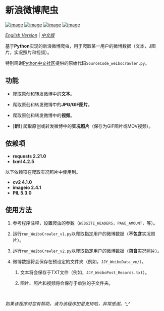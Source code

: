 # 新浪微博爬虫

[![image](https://img.shields.io/badge/license-MIT-green.svg)](https://github.com/HeZhang1994/weibo-crawler/blob/master/LICENSE)
[![image](https://img.shields.io/badge/python-3.7-blue.svg)]()
[![image](https://img.shields.io/badge/status-stable-brightgreen.svg)]()
[![image](https://img.shields.io/badge/build-passing-brightgreen.svg)]()

[*English Version*](https://github.com/HeZhang1994/weibo-crawler/blob/master/README.md) | [*中文版*](https://github.com/HeZhang1994/weibo-crawler/blob/master/README-cn.md)

基于**Python**实现的新浪微博爬虫，用于爬取某一用户的微博数据（文本，J图片，实况照片和视频）。

特别鸣谢[Python中文社区](https://blog.csdn.net/BF02jgtRS00XKtCx/article/details/79547627)提供的原始代码`SourceCode_weibocrawler.py`。

## 功能

- 爬取原创和转发微博中的**文本**。

- 爬取原创和转发微博中的**JPG/GIF图片**。

- 爬取原创和转发微博中的**视频**。

- [**新!**] 爬取原创或转发微博中的**实况照片**（保存为GIF图片或MOV视频）。

## 依赖项

* __requests 2.21.0__
* __lxml 4.2.5__

以下依赖项在爬取实况照片中使用到。

* __cv2 4.1.0__
* __imageio 2.4.1__
* __PIL 5.3.0__

## 使用方法

1. 参考程序注释，设置爬虫的参数（`WEBSITE_HEADERS`，`PAGE_AMOUNT`，等）。

2. 运行`run_WeiboCrawler_v1.py`以爬取指定用户的微博数据（**不包含**实况照片）。

3. 运行`run_WeiboCrawler_v2.py`以爬取指定用户的微博数据（**包含**实况照片）。

3. 微博数据将会保存在预设定的文件夹（例如，`JJY_WeiboData_vn/`）。

    1. 文本将会保存于TXT文件（例如，`JJY_WeiboPost_Records.txt`）。

    2. 图片、照片和视频将会保存于单独的子文件夹。

<br>

<i>如果该程序对您有帮助，请为该程序加星支持哈，非常感谢。^_^</i>
